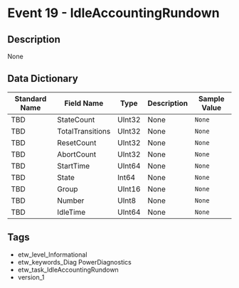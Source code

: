 # Event 19 - IdleAccountingRundown

## Description
None

## Data Dictionary
|Standard Name|Field Name|Type|Description|Sample Value|
|---|---|---|---|---|
|TBD|StateCount|UInt32|None|`None`|
|TBD|TotalTransitions|UInt32|None|`None`|
|TBD|ResetCount|UInt32|None|`None`|
|TBD|AbortCount|UInt32|None|`None`|
|TBD|StartTime|UInt64|None|`None`|
|TBD|State|Int64|None|`None`|
|TBD|Group|UInt16|None|`None`|
|TBD|Number|UInt8|None|`None`|
|TBD|IdleTime|UInt64|None|`None`|

## Tags
* etw_level_Informational
* etw_keywords_Diag PowerDiagnostics
* etw_task_IdleAccountingRundown
* version_1
